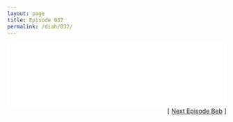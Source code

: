 ```yaml
---
layout: page
title: Episode 037
permalink: /diah/037/
---
```


<iframe allowfullscreen="true" frameborder="0" style="width:100%;" marginheight="0" marginwidth="0" mozallowfullscreen="true" scrolling="NO" src="//gdriveplayer.us/embed2.php?link=d3LhqGMUgAVTxg8WH9qlQwp0AR9GZzvvC7c6cuSeQJUcDQfbw%252BYK0aYbRyS5QGOLGifbo1s%252B6Yotw5BgDcw6%252BSyByj%252FtpzKrIUj%252BRlfGiye%252FFq1IOWGa%252F6L1T7CcccSuqD47yzYCO9Awk3mxEo6jHW3WFrwEYxACynhbrUT6BUl48M%252FIxNZXLqfMb1qZwiKQro4Ud7jyKoT%252FMXU6mKOepQ&amp;no_adult=yes" webkitallowfullscreen="true"></iframe>

<div align="right">[ <a href="/diah/038/">Next Episode Beb</a> ]</div>


